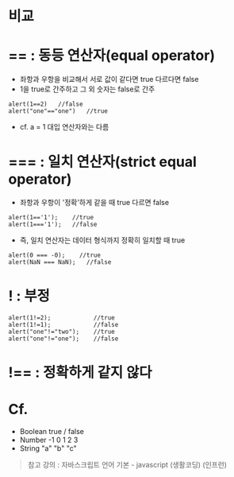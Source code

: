 비교
====
# == : 동등 연산자(equal operator)
* 좌항과 우항을 비교해서 서로 값이 같다면 true 다르다면 false
* 1을 true로 간주하고 그 외 숫자는 false로 간주
```
alert(1==2)   //false
alert("one"=="one")   //true
```
* cf. a = 1 대입 연산자와는 다름

# === : 일치 연산자(strict equal operator)
* 좌항과 우항이 '정확'하게 같을 때 true 다르면 false
```
alert(1=='1');    //true
alert(1==='1');   //false
```
* 즉, 일치 연산자는 데이터 형식까지 정확히 일치할 때 true
```
alert(0 === -0);    //true
alert(NaN === NaN);   //false
```
# ! : 부정
```
alert(1!=2);            //true
alert(1!=1);            //false
alert("one"!="two");    //true
alert("one"!="one");    //false
```

# !== : 정확하게 같지 않다

# Cf.
* Boolean   true / false
* Number    -1 0 1 2 3
* String    "a" "b" "c"

> 참고 강의 : 자바스크립트 언어 기본 - javascript (생활코딩) (인프런)
